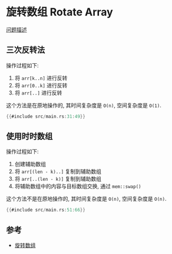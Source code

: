 # 旋转数组 Rotate Array

[问题描述](https://leetcode.com/problems/rotate-array/)

## 三次反转法

操作过程如下:

1. 将 `arr[k..n]` 进行反转
2. 将 `arr[0..k]` 进行反转
3. 将 `arr[..]` 进行反转

这个方法是在原地操作的, 其时间复杂度是 `O(n)`, 空间复杂度是 `O(1)`.

```rust
{{#include src/main.rs:31:49}}
```

## 使用时时数组

操作过程如下:

1. 创建辅助数组
2. 将 `arr[(len - k)..]` 复制到辅助数组
3. 将 `arr[..(len - k)]` 复制到辅助数组
4. 将辅助数组中的内容与目标数组交换, 通过 `mem::swap()`

这个方法不是在原地操作的, 其时间复杂度是 `O(n)`, 空间复杂度是 `O(n)`.

```rust
{{#include src/main.rs:51:66}}
```

## 参考

- [旋转数组](../../array/rotate.md)

